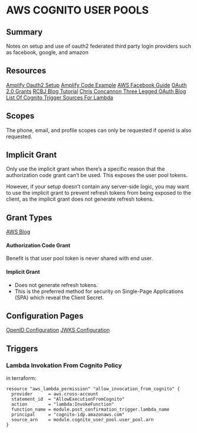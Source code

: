 # AWS COGNITO USER POOLS

## Summary

Notes on setup and use of oauth2 federated third party login providers such as
facebook, google, and amazon

## Resources

[Amplify Oauth2 Setup](https://aws-amplify.github.io/docs/js/cognito-hosted-ui-federated-identity#facebook-instructions)
[Amplify Code Example](https://aws-amplify.github.io/docs/js/authentication)
[AWS Facebook Guide](https://docs.aws.amazon.com/cognito/latest/developerguide/cognito-user-pools-configuring-federation-with-social-idp.html)
[OAuth 2.0 Grants](https://aws.amazon.com/blogs/mobile/understanding-amazon-cognito-user-pool-oauth-2-0-grants/)
[RCBJ Blog Tutorial](https://medium.com/@robert.broeckelmann/openid-connect-authorization-code-flow-with-aws-cognito-246997abd11a)
[Chris Concannon Three Legged OAuth Blog](https://blogby.cc/tech-talk/oauth2-lambda/)
[List Of Cognito Trigger Sources For Lambda](https://docs.aws.amazon.com/cognito/latest/developerguide/cognito-user-identity-pools-working-with-aws-lambda-triggers.html#cognito-user-identity-pools-working-with-aws-lambda-trigger-sources)

## Scopes

The phone, email, and profile scopes can only be requested if openid is also requested.

## Implicit Grant

Only use the implicit grant when there’s a specific reason that the
authorization code grant can’t be used. This exposes the user pool tokens.

However, if your setup doesn’t contain any server-side logic, you may want to
use the implicit grant to prevent refresh tokens from being exposed to the
client, as the implicit grant does not generate refresh tokens.

## Grant Types

[AWS Blog](https://aws.amazon.com/blogs/mobile/understanding-amazon-cognito-user-pool-oauth-2-0-grants/)

#### Authorization Code Grant

Benefit is that user pool token is never shared with end user.

#### Implicit Grant

- Does not generate refresh tokens.
- This is the preferred method for security on
  Single-Page Applications (SPA) which reveal the Client Secret.

## Configuration Pages

[OpenID Configuration](https://cognito-idp.us-east-1.amazonaws.com/us-east-1_aaaaaaaaa/.well-known/openid-configuration)
[JWKS Configuration](https://cognito-idp.us-east-1.amazonaws.com/us-east-1_aaaaaaaaa/.well-known/jwks.json)

## Triggers

### Lambda Invokation From Cognito Policy

in terraform:

```
resource "aws_lambda_permission" "allow_invocation_from_cognito" {
  provider      = aws.cross-account
  statement_id  = "AllowExecutionFromCognito"
  action        = "lambda:InvokeFunction"
  function_name = module.post_confirmation_trigger.lambda_name
  principal     = "cognito-idp.amazonaws.com"
  source_arn    = module.cognito_user_pool.user_pool.arn
}
```
